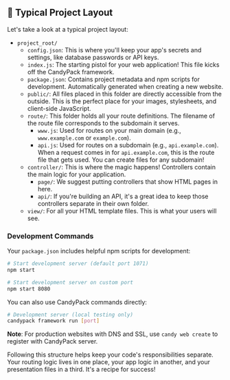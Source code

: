 ## 📂 Typical Project Layout

Let's take a look at a typical project layout:

-   `project_root/`
    -   `config.json`: This is where you'll keep your app's secrets and settings, like database passwords or API keys.
    -   `index.js`: The starting pistol for your web application! This file kicks off the CandyPack framework.
    -   `package.json`: Contains project metadata and npm scripts for development. Automatically generated when creating a new website.
    -   `public/`: All files placed in this folder are directly accessible from the outside. This is the perfect place for your images, stylesheets, and client-side JavaScript.
    -   `route/`: This folder holds all your route definitions. The filename of the route file corresponds to the subdomain it serves.
        -   `www.js`: Used for routes on your main domain (e.g., `www.example.com` or `example.com`).
        -   `api.js`: Used for routes on a subdomain (e.g., `api.example.com`). When a request comes in for `api.example.com`, this is the route file that gets used. You can create files for any subdomain!
    -   `controller/`: This is where the magic happens! Controllers contain the main logic for your application.
        -   `page/`: We suggest putting controllers that show HTML pages in here.
        -   `api/`: If you're building an API, it's a great idea to keep those controllers separate in their own folder.
    -   `view/`: For all your HTML template files. This is what your users will see.

### Development Commands

Your `package.json` includes helpful npm scripts for development:

```bash
# Start development server (default port 1071)
npm start

# Start development server on custom port
npm start 8080
```

You can also use CandyPack commands directly:

```bash
# Development server (local testing only)
candypack framework run [port]
```

**Note**: For production websites with DNS and SSL, use `candy web create` to register with CandyPack server.

Following this structure helps keep your code's responsibilities separate. Your routing logic lives in one place, your app logic in another, and your presentation files in a third. It's a recipe for success!

